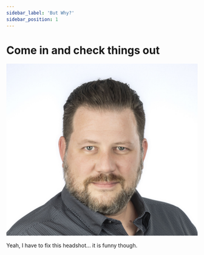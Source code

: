 ```yaml
---
sidebar_label: 'But Why?'
sidebar_position: 1
---
```


# Come in and check things out

![lukeheadshot](img/luke_headshot_10_2023_cropped.jpg)

Yeah, I have to fix this headshot... it is funny though.
